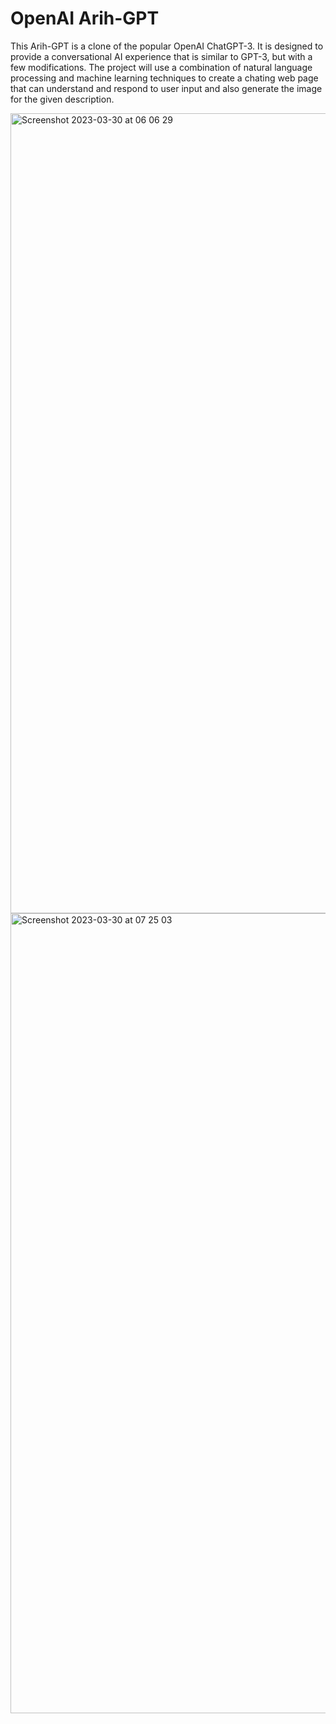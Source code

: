 # OpenAI Arih-GPT
This Arih-GPT is a clone of the popular OpenAI ChatGPT-3. It is designed to provide a conversational AI experience that is similar to GPT-3, but with a few modifications. The project will use a combination of natural language processing and machine learning techniques to create a chating web page that can understand and respond to user input and also generate the image for the  given description.

<img width="1280" alt="Screenshot 2023-03-30 at 06 06 29" src="https://user-images.githubusercontent.com/111786428/228698362-50152034-c90b-4060-9a0c-b9d1d4c9ec6e.png">

<img width="1280" alt="Screenshot 2023-03-30 at 07 25 03" src="https://user-images.githubusercontent.com/111786428/228708144-f40b3373-876b-40b6-bcb0-57deda6da99d.png">

